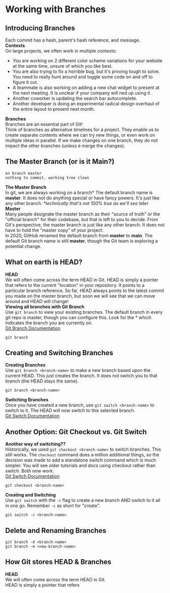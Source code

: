 # Working with Branches

## Introducing Branches

Each commit has a hash, parent's hash reference, and message.<br />
<strong>Contexts</strong><br />
On large projects, we often work in multiple contexts:

<ul>
  <li>You are working on 2 different color scheme variations for your website at the same time, unsure of which you like best.</li>
  <li>You are also trying to fix a horrible bug, but it's proving tough to solve. You need to really hunt around and toggle some code on and off to figure it out.</li>
  <li>A teammate is also working on adding a new chat widget to present at the next meeting. It is unclear if your company will ned up using it.</li>
  <li>Another coworker is updating the search bar autocomplete.</li>
  <li>Another developer is doing an experimental radical design overhaul of the entire layout to present next month.</li>
</ul>

<strong>Branches</strong><br />
Branches are an essential part of Git!<br />
Think of branches as alternative timelines for a project. They enable us to create separate contexts where we can try new things, or even work on multiple ideas in parallel. If we make changes on one branch, they do not impact the other branches (unless e merge the changes).

## The Master Branch (or is it Main?)

```
on branch master
nothing to commit, working tree clean
```

<strong>The Master Branch</strong><br />
In git, we are always working on a branch* The default branch name is <strong>master</strong>. It does not do anything special or have fancy powers. It's just like any other branch. <em>*technically that's not 100% true as we'll see later</em><br />
<strong>Master</strong><br />
Many people designate the master branch as their "source of truth" or the "official branch" for their codebase, but that is left to you to decide. From Git's perspective, the master branch is just like any other branch. It does not have to hold the "master copy" of your project.<br />
In 2020, GitHub renamed the default branch from <strong>master</strong> to <strong>main</strong>. The default Git branch name is still <strong>master</strong>, though the Git team is exploring a potential change.

## What on earth is HEAD?

<strong>HEAD</strong><br />
We will often come across the term HEAD in Git. HEAD is simply a pointer that refers to the current "location" in your repository. It points to a particular branch reference. So far, HEAD always points to the latest commit you made on the master branch, but soon we will see that we can move around and HEAD will change!<br />
<strong>Viewing all branches with Git Branch</strong><br />
Use `git branch` to view your existing branches. The default branch in every git repo is master, though you can configure this. Look for the \* which indicates the branch you are currently on.<br />
<a href="https://git-scm.com/docs/git-branch">Git Branch Documentation</a>

```
git branch
```

## Creating and Switching Branches

<strong>Creating Branches</strong><br />
Use `git branch <branch-name>` to make a new branch based upon the current HEAD. This just creates the branch. It does not switch you to that branch (the HEAD stays the same).

```
git branch <branch-name>
```

<strong>Switching Branches</strong><br />
Once you have created a new branch, use `git switch <branch-name>` to switch to it. The HEAD will now switch to this selected branch.<br />
<a href="https://git-scm.com/docs/git-switch">Git Switch Documentation</a>

## Another Option: Git Checkout vs. Git Switch

<strong>Another way of switching??</strong><br />
Historically, we used `git checkout <branch-name>` to switch branches. This still works. The `checkout` command does a million additional things, so the decision was made to add a standalone switch command which is much simpler. You will see older tutorials and docs using checkout rather than switch. Both now work.<br />
<a href="https://git-scm.com/docs/git-checkout">Git Switch Documentation</a><br />

```
git checkout <branch-name>
```

<strong>Creating and Switching</strong><br />
Use `git switch` with the `-c` flag to create a new branch AND switch to it all in one go. Remember `-c` as short for "create".

```
git switch -c <branch-name>
```

## Delete and Renaming Branches

```
git branch -d <branch-name>
git branch -m <new-branch-name>
```

## How Git stores HEAD & Branches

<strong>HEAD</strong><br />
We will often come across the term HEAD in Git.<br />
HEAD is simply a pointer that refers
